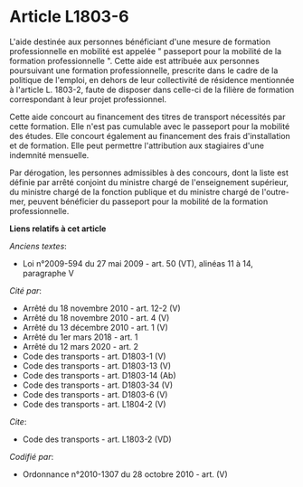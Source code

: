 # Article L1803-6

L'aide destinée aux personnes bénéficiant d'une mesure de formation professionnelle en mobilité est appelée " passeport pour
la mobilité de la formation professionnelle ". Cette aide est attribuée aux personnes poursuivant une formation
professionnelle, prescrite dans le cadre de la politique de l'emploi, en dehors de leur collectivité de résidence mentionnée
à l'article L. 1803-2, faute de disposer dans celle-ci de la filière de formation correspondant à leur projet professionnel. 

Cette aide concourt au financement des titres de transport nécessités par cette formation. Elle n'est pas cumulable avec le
passeport pour la mobilité des études. Elle concourt également au financement des frais d'installation et de formation. Elle
peut permettre l'attribution aux stagiaires d'une indemnité mensuelle. 

Par dérogation, les personnes admissibles à des concours, dont la liste est définie par arrêté conjoint du ministre chargé de
l'enseignement supérieur, du ministre chargé de la fonction publique et du ministre chargé de l'outre-mer, peuvent bénéficier
du passeport pour la mobilité de la formation professionnelle.

**Liens relatifs à cet article**

_Anciens textes_:

  - Loi n°2009-594 du 27 mai 2009 - art. 50 (VT), alinéas 11 à 14, paragraphe V

_Cité par_:

  - Arrêté du 18 novembre 2010 - art. 12-2 (V)
  - Arrêté du 18 novembre 2010 - art. 4 (V)
  - Arrêté du 13 décembre 2010 - art. 1 (V)
  - Arrêté du 1er mars 2018 - art. 1
  - Arrêté du 12 mars 2020 - art. 2
  - Code des transports - art. D1803-1 (V)
  - Code des transports - art. D1803-13 (V)
  - Code des transports - art. D1803-14 (Ab)
  - Code des transports - art. D1803-34 (V)
  - Code des transports - art. D1803-6 (V)
  - Code des transports - art. L1804-2 (V)

_Cite_:

  - Code des transports - art. L1803-2 (VD)

_Codifié par_:

  - Ordonnance n°2010-1307 du 28 octobre 2010 - art. (V)
